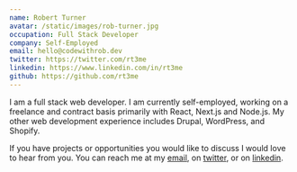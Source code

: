 ```yaml
---
name: Robert Turner
avatar: /static/images/rob-turner.jpg
occupation: Full Stack Developer
company: Self-Employed
email: hello@codewithrob.dev
twitter: https://twitter.com/rt3me
linkedin: https://www.linkedin.com/in/rt3me
github: https://github.com/rt3me
---
```


I am a full stack web developer. I am currently self-employed, working on a freelance and contract basis primarily with React, Next.js and Node.js. My other web development experience includes Drupal, WordPress, and Shopify.

If you have projects or opportunities you would like to discuss I would love to hear from you. You can reach me at my [email](mailto:hello@codewithrob.dev), on [twitter](https://twitter.com/rt3me), or on [linkedin](https://www.linkedin.com/in/rt3me).
